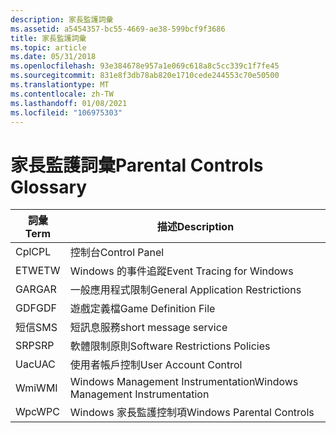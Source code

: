 ```yaml
---
description: 家長監護詞彙
ms.assetid: a5454357-bc55-4669-ae38-599bcf9f3686
title: 家長監護詞彙
ms.topic: article
ms.date: 05/31/2018
ms.openlocfilehash: 93e384678e957a1e069c618a8c5cc339c1f7fe45
ms.sourcegitcommit: 831e8f3db78ab820e1710cede244553c70e50500
ms.translationtype: MT
ms.contentlocale: zh-TW
ms.lasthandoff: 01/08/2021
ms.locfileid: "106975303"
---
```

# <a name="parental-controls-glossary"></a><span data-ttu-id="d0ebb-103">家長監護詞彙</span><span class="sxs-lookup"><span data-stu-id="d0ebb-103">Parental Controls Glossary</span></span>



| <span data-ttu-id="d0ebb-104">詞彙</span><span class="sxs-lookup"><span data-stu-id="d0ebb-104">Term</span></span>                                                       | <span data-ttu-id="d0ebb-105">描述</span><span class="sxs-lookup"><span data-stu-id="d0ebb-105">Description</span></span>                                   |
|------------------------------------------------------------|-----------------------------------------------|
| <span data-ttu-id="d0ebb-106"><span id="CPL"></span><span id="cpl"></span>Cpl</span><span class="sxs-lookup"><span data-stu-id="d0ebb-106"><span id="CPL"></span><span id="cpl"></span>CPL</span></span><br/> | <span data-ttu-id="d0ebb-107">控制台</span><span class="sxs-lookup"><span data-stu-id="d0ebb-107">Control Panel</span></span><br/>                      |
| <span data-ttu-id="d0ebb-108"><span id="ETW"></span><span id="etw"></span>ETW</span><span class="sxs-lookup"><span data-stu-id="d0ebb-108"><span id="ETW"></span><span id="etw"></span>ETW</span></span><br/> | <span data-ttu-id="d0ebb-109">Windows 的事件追蹤</span><span class="sxs-lookup"><span data-stu-id="d0ebb-109">Event Tracing for Windows</span></span><br/>          |
| <span data-ttu-id="d0ebb-110"><span id="GAR"></span><span id="gar"></span>GAR</span><span class="sxs-lookup"><span data-stu-id="d0ebb-110"><span id="GAR"></span><span id="gar"></span>GAR</span></span><br/> | <span data-ttu-id="d0ebb-111">一般應用程式限制</span><span class="sxs-lookup"><span data-stu-id="d0ebb-111">General Application Restrictions</span></span><br/>   |
| <span data-ttu-id="d0ebb-112"><span id="GDF"></span><span id="gdf"></span>GDF</span><span class="sxs-lookup"><span data-stu-id="d0ebb-112"><span id="GDF"></span><span id="gdf"></span>GDF</span></span><br/> | <span data-ttu-id="d0ebb-113">遊戲定義檔</span><span class="sxs-lookup"><span data-stu-id="d0ebb-113">Game Definition File</span></span><br/>               |
| <span data-ttu-id="d0ebb-114"><span id="SMS"></span><span id="sms"></span>短信</span><span class="sxs-lookup"><span data-stu-id="d0ebb-114"><span id="SMS"></span><span id="sms"></span>SMS</span></span><br/> | <span data-ttu-id="d0ebb-115">短訊息服務</span><span class="sxs-lookup"><span data-stu-id="d0ebb-115">short message service</span></span><br/>              |
| <span data-ttu-id="d0ebb-116"><span id="SRP"></span><span id="srp"></span>SRP</span><span class="sxs-lookup"><span data-stu-id="d0ebb-116"><span id="SRP"></span><span id="srp"></span>SRP</span></span><br/> | <span data-ttu-id="d0ebb-117">軟體限制原則</span><span class="sxs-lookup"><span data-stu-id="d0ebb-117">Software Restrictions Policies</span></span><br/>     |
| <span data-ttu-id="d0ebb-118"><span id="UAC"></span><span id="uac"></span>Uac</span><span class="sxs-lookup"><span data-stu-id="d0ebb-118"><span id="UAC"></span><span id="uac"></span>UAC</span></span><br/> | <span data-ttu-id="d0ebb-119">使用者帳戶控制</span><span class="sxs-lookup"><span data-stu-id="d0ebb-119">User Account Control</span></span><br/>               |
| <span data-ttu-id="d0ebb-120"><span id="WMI"></span><span id="wmi"></span>Wmi</span><span class="sxs-lookup"><span data-stu-id="d0ebb-120"><span id="WMI"></span><span id="wmi"></span>WMI</span></span><br/> | <span data-ttu-id="d0ebb-121">Windows Management Instrumentation</span><span class="sxs-lookup"><span data-stu-id="d0ebb-121">Windows Management Instrumentation</span></span><br/> |
| <span data-ttu-id="d0ebb-122"><span id="WPC"></span><span id="wpc"></span>Wpc</span><span class="sxs-lookup"><span data-stu-id="d0ebb-122"><span id="WPC"></span><span id="wpc"></span>WPC</span></span><br/> | <span data-ttu-id="d0ebb-123">Windows 家長監護控制項</span><span class="sxs-lookup"><span data-stu-id="d0ebb-123">Windows Parental Controls</span></span><br/>          |



 

 

 




